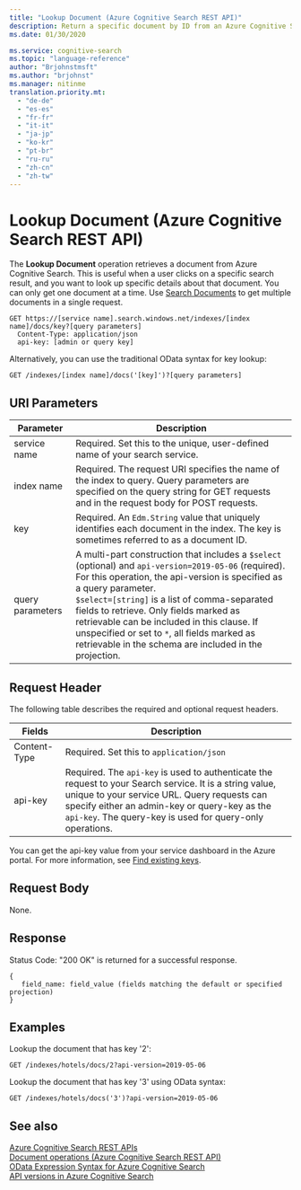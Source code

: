 ```yaml
---
title: "Lookup Document (Azure Cognitive Search REST API)"
description: Return a specific document by ID from an Azure Cognitive Search index.
ms.date: 01/30/2020

ms.service: cognitive-search
ms.topic: "language-reference"
author: "Brjohnstmsft"
ms.author: "brjohnst"
ms.manager: nitinme
translation.priority.mt:
  - "de-de"
  - "es-es"
  - "fr-fr"
  - "it-it"
  - "ja-jp"
  - "ko-kr"
  - "pt-br"
  - "ru-ru"
  - "zh-cn"
  - "zh-tw"
---
```

# Lookup Document (Azure Cognitive Search REST API)

The **Lookup Document** operation retrieves a document from Azure Cognitive Search. This is useful when a user clicks on a specific search result, and you want to look up specific details about that document. You can only get one document at a time. Use [Search Documents](search-documents.md) to get multiple documents in a single request.   

```https
GET https://[service name].search.windows.net/indexes/[index name]/docs/key?[query parameters]  
  Content-Type: application/json   
  api-key: [admin or query key]     
```  
Alternatively, you can use the traditional OData syntax for key lookup:  

```  
GET /indexes/[index name]/docs('[key]')?[query parameters]  
```  

 ## URI Parameters

| Parameter	  | Description  | 
|-------------|--------------|
| service name | Required. Set this to the unique, user-defined name of your search service. |
| index name  | Required. The request URI specifies the name of the index to query. Query parameters are specified on the query string for GET requests and in the request body for POST requests.   |
| key | Required. An `Edm.String` value that uniquely identifies each document in the index. The key is sometimes referred to as a document ID. |
| query parameters| A multi-part construction that includes a `$select` (optional) and `api-version=2019-05-06` (required). For this operation, the api-version is specified as a query parameter. <br/>`$select=[string]` is a list of comma-separated fields to retrieve. Only fields marked as retrievable can be included in this clause. If unspecified or set to `*`, all fields marked as retrievable in the schema are included in the projection.|

 ## Request Header 

The following table describes the required and optional request headers.  

|Fields              |Description      |  
|--------------------|-----------------|  
|Content-Type|Required. Set this to `application/json`|  
|api-key|Required. The `api-key` is used to authenticate the request to your Search service. It is a string value, unique to your service URL. Query requests can specify either an admin-key or query-key as the `api-key`. The query-key is used for query-only operations.|  

You can get the api-key value from your service dashboard in the Azure portal. For more information, see [Find existing keys](https://docs.microsoft.com/azure/search/search-security-api-keys#find-existing-keys).

## Request Body  
 None.  

## Response  
 Status Code: "200 OK" is returned for a successful response.  

```  
{   
   field_name: field_value (fields matching the default or specified projection)   
}  
```  

## Examples  
 Lookup the document that has key '2':  

```  
GET /indexes/hotels/docs/2?api-version=2019-05-06
```  

 Lookup the document that has key '3' using OData syntax:  

```  
GET /indexes/hotels/docs('3')?api-version=2019-05-06
```  

## See also  
 [Azure Cognitive Search REST APIs](index.md)   
 [Document operations &#40;Azure Cognitive Search REST API&#41;](document-operations.md)   
 [OData Expression Syntax for Azure Cognitive Search](https://docs.microsoft.com/azure/search/query-odata-filter-orderby-syntax)   
 [API versions in Azure Cognitive Search](https://docs.microsoft.com/azure/search/search-api-versions)
